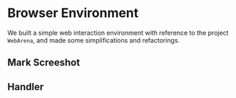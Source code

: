 # Browser Environment

We built a simple web interaction environment with reference to the project `WebArena`, and made some simplifications and refactorings.

## Mark Screeshot



## Handler
